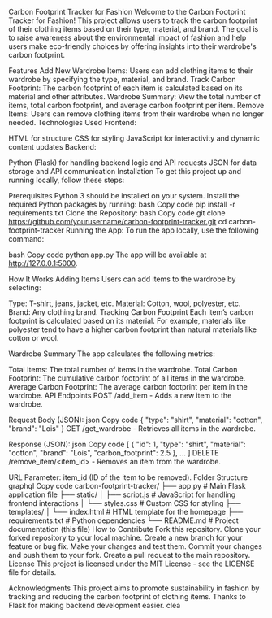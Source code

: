 Carbon Footprint Tracker for Fashion
Welcome to the Carbon Footprint Tracker for Fashion! This project allows users to track the carbon footprint of their clothing items based on their type, material, and brand. The goal is to raise awareness about the environmental impact of fashion and help users make eco-friendly choices by offering insights into their wardrobe's carbon footprint.

Features
Add New Wardrobe Items: Users can add clothing items to their wardrobe by specifying the type, material, and brand.
Track Carbon Footprint: The carbon footprint of each item is calculated based on its material and other attributes.
Wardrobe Summary: View the total number of items, total carbon footprint, and average carbon footprint per item.
Remove Items: Users can remove clothing items from their wardrobe when no longer needed.
Technologies Used
Frontend:

HTML for structure
CSS for styling
JavaScript for interactivity and dynamic content updates
Backend:

Python (Flask) for handling backend logic and API requests
JSON for data storage and API communication
Installation
To get this project up and running locally, follow these steps:

Prerequisites
Python 3 should be installed on your system.
Install the required Python packages by running:
bash
Copy code
pip install -r requirements.txt
Clone the Repository:
bash
Copy code
git clone https://github.com/yourusername/carbon-footprint-tracker.git
cd carbon-footprint-tracker
Running the App:
To run the app locally, use the following command:

bash
Copy code
python app.py
The app will be available at http://127.0.0.1:5000.

How It Works
Adding Items
Users can add items to the wardrobe by selecting:

Type: T-shirt, jeans, jacket, etc.
Material: Cotton, wool, polyester, etc.
Brand: Any clothing brand.
Tracking Carbon Footprint
Each item’s carbon footprint is calculated based on its material. For example, materials like polyester tend to have a higher carbon footprint than natural materials like cotton or wool.

Wardrobe Summary
The app calculates the following metrics:

Total Items: The total number of items in the wardrobe.
Total Carbon Footprint: The cumulative carbon footprint of all items in the wardrobe.
Average Carbon Footprint: The average carbon footprint per item in the wardrobe.
API Endpoints
POST /add_item - Adds a new item to the wardrobe.

Request Body (JSON):
json
Copy code
{
  "type": "shirt",
  "material": "cotton",
  "brand": "Lois"
}
GET /get_wardrobe - Retrieves all items in the wardrobe.

Response (JSON):
json
Copy code
[
  {
    "id": 1,
    "type": "shirt",
    "material": "cotton",
    "brand": "Lois",
    "carbon_footprint": 2.5
  },
  ...
]
DELETE /remove_item/<item_id> - Removes an item from the wardrobe.

URL Parameter: item_id (ID of the item to be removed).
Folder Structure
graphql
Copy code
carbon-footprint-tracker/
├── app.py                 # Main Flask application file
├── static/
│   ├── script.js          # JavaScript for handling frontend interactions
│   └── styles.css         # Custom CSS for styling
├── templates/
│   └── index.html         # HTML template for the homepage
├── requirements.txt       # Python dependencies
└── README.md              # Project documentation (this file)
How to Contribute
Fork this repository.
Clone your forked repository to your local machine.
Create a new branch for your feature or bug fix.
Make your changes and test them.
Commit your changes and push them to your fork.
Create a pull request to the main repository.
License
This project is licensed under the MIT License - see the LICENSE file for details.

Acknowledgments
This project aims to promote sustainability in fashion by tracking and reducing the carbon footprint of clothing items.
Thanks to Flask for making backend development easier.
clea